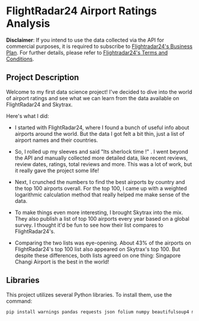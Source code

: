 # FlightRadar24 Airport Ratings Analysis

**Disclaimer**: If you intend to use the data collected via the API for commercial purposes, it is required to subscribe to [Flightradar24's Business Plan](https://www.flightradar24.com/premium/). For further details, please refer to [Flightradar24's Terms and Conditions](https://www.flightradar24.com/terms-and-conditions).

## Project Description

Welcome to my first data science project! I've decided to dive into the world of airport ratings and see what we can learn from the data available on FlightRadar24 and Skytrax.

Here's what I did:

- I started with FlightRadar24, where I found a bunch of useful info about airports around the world. But the data I got felt a bit thin, just a list of airport names and their countries.

- So, I rolled up my sleeves and said "Its sherlock time !" . I went beyond the API and manually collected more detailed data, like recent reviews, review dates, ratings, total reviews and more. This was a lot of work, but it really gave the project some life!

- Next, I crunched the numbers to find the best airports by country and the top 100 airports overall. For the top 100, I came up with a weighted logarithmic calculation method that really helped me make sense of the data.

- To make things even more interesting, I brought Skytrax into the mix. They also publish a list of top 100 airports every year based on a global survey. I thought it'd be fun to see how their list compares to FlightRadar24's.

- Comparing the two lists was eye-opening. About 43% of the airports on FlightRadar24's top 100 list also appeared on Skytrax's top 100. But despite these differences, both lists agreed on one thing: Singapore Changi Airport is the best in the world!

## Libraries

This project utilizes several Python libraries. To install them, use the command:

```bash
pip install warnings pandas requests json folium numpy beautifulsoup4 matplotlib wordcloud
```
